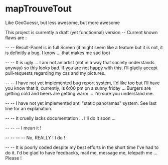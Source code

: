 mapTrouveTout
=============

Like GeoGuessr, but less awesome, but more awesome


This project is currently a draft (yet functionnal) version
-- Current known flaws are :

-- -- Result-Panel is in full Screen (it might seem like a feature but it is not, it is definitly a bug. I know ... that makes me sad too)

-- -- It is ugly ... I am not an artist (not in a way that society understands anyway) so this looks bad. If you are not happy with this, i'll gladly accept pull-requests regarding my css and my pictures.

-- -- I have not yet implemented bug report system, I'd like too but I'll have you know that it, currently, is 6:00 pm on a sunny friday ... Burgers are getting cold and beers are getting warm ... I'm sure you understand me.

-- -- I have not yet implemented anti "static panoramas" system. See last line for an explanation.

-- -- It cruelly lacks documentation ... I'll do it soon ...

-- -- -- I mean it !

-- -- -- -- No, REALLY ! I do !

-- -- It is poorly coded despite my best efforts in the short time I've had to do it. I'd be glad to have feedbacks, mail me, message me, telepath me ... Please !
